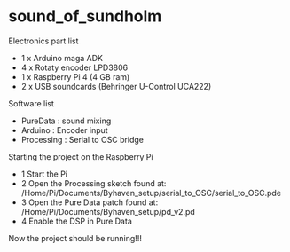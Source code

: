 # sound_of_sundholm

Electronics part list
- 1 x Arduino maga ADK
- 4 x Rotaty encoder LPD3806
- 1 x Raspberry Pi 4 (4 GB ram)
- 2 x USB soundcards (Behringer U-Control UCA222)

Software list
- PureData : sound mixing
- Arduino : Encoder input
- Processing : Serial to OSC bridge


Starting the project on the Raspberry Pi
- 1 Start the Pi
- 2 Open the Processing sketch found at:
    /Home/Pi/Documents/Byhaven_setup/serial_to_OSC/serial_to_OSC.pde
- 3 Open the Pure Data patch found at:
    /Home/Pi/Documents/Byhaven_setup/pd_v2.pd
- 4 Enable the DSP in Pure Data

Now the project should be running!!!
